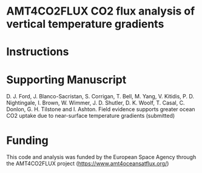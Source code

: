 # AMT4CO2FLUX CO2 flux analysis of vertical temperature gradients

# Instructions

# Supporting Manuscript

D. J. Ford, J. Blanco-Sacristan, S. Corrigan, T. Bell, M. Yang, V. Kitidis, P. D. Nightingale, I. Brown, W. Wimmer, J. D. Shutler, D. K. Woolf, T. Casal, C. Donlon, G. H. Tilstone and I. Ashton. Field evidence supports greater ocean CO2 uptake due to near-surface temperature gradients (submitted)

# Funding
This code and analysis was funded by the European Space Agency through the AMT4CO2FLUX project (https://www.amt4oceansatflux.org/)
